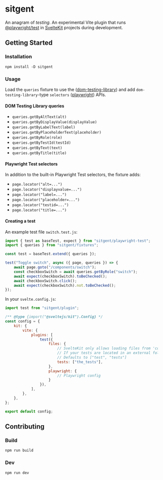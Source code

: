 # sitgent
An anagram of *testing*. An experimental Vite plugin that runs
[@playwright/test](https://github.com/Microsoft/playwright) in
[SvelteKit](https://github.com/sveltejs/kit) projects during development.

## Getting Started
### Installation
```
npm install -D sitgent
```
### Usage
Load the `queries` fixture to use the
([dom-testing-library](https://testing-library.com/docs/queries/about)) and add `dom-testing-library`-type
`selectors` ([playwright](https://playwright.dev/docs/selectors)) APIs.

#### DOM Testing Library queries
- `queries.getByAltText(alt)`
- `queries.getByDisplayValue(displayValue)`
- `queries.getByLabelText(label)`
- `queries.getByPlaceholderText(placeholder)`
- `queries.getByRole(role)`
- `queries.getByTestId(testId)`
- `queries.getByText(text)`
- `queries.getByTitle(title)`

#### Playwright Test selectors
In addition to the built-in Playwright Test selectors, the fixture adds:
- `page.locator("alt=...")`
- `page.locator("displayvalue=...")`
- `page.locator("label=...")`
- `page.locator("placeholder=...")`
- `page.locator("testid=...")`
- `page.locator("title=...")`

#### Creating a test
An example test file `switch.test.js`:
```javascript
import { test as baseTest, expect } from "sitgent/playwright-test";
import { queries } from "sitgent/fixtures";

const test = baseTest.extend({ queries });

test("Toggle switch", async ({ page, queries }) => {
    await page.goto("/components/switch");
    const checkboxSwitch = await queries.getByRole("switch");
    await expect(checkboxSwitch).toBeChecked();
    await checkboxSwitch.click();
    await expect(checkboxSwitch).not.toBeChecked();
});
```

In your `svelte.config.js`:
```javascript
import test from "sitgent/plugin";

/** @type {import("@sveltejs/kit").Config} */
const config = {
    kit: {
        vite: {
            plugins: [
                test({
                    files: {
                        // SvelteKit only allows loading files from 'config.kit.files' directories
                        // If your tests are located in an external folder, add it here.
                        // Defaults to ["test", "tests"]
                        tests: ["the_tests"],
                    },
                    playwright: {
                        // Playwright config
                    }
                }),
            ],
        },
    },
};

export default config;
```

## Contributing

### Build
```
npm run build
```
### Dev
```
npm run dev
```